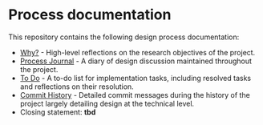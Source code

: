 # Process documentation

This repository contains the following design process documentation:

- [Why?](./why.md) - High-level reflections on the research objectives of the project.
- [Process Journal](./journal.md) - A diary of design discussion maintained throughout the project.
- [To Do](./to-do.md) - A to-do list for implementation tasks, including resolved tasks and reflections on their resolution.
- [Commit History](https://github.com/pippinbarr/v-r-5/commits/master) - Detailed commit messages during the history of the project largely detailing design at the technical level.
- Closing statement: **tbd**
